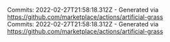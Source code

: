 Commits: 2022-02-27T21:58:18.312Z - Generated via https://github.com/marketplace/actions/artificial-grass
<br>
Commits: 2022-02-27T21:58:18.312Z - Generated via https://github.com/marketplace/actions/artificial-grass
<br>
